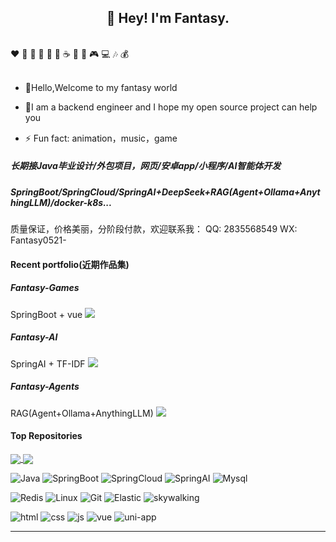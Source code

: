 <!--
**Fantasy0521/Fantasy0521** is a ✨ _special_ ✨ repository because its `README.md` (this file) appears on your GitHub profile.

Here are some ideas to get you started:

- 🔭 I’m currently working on ...
- 🌱 I’m currently learning ...
- 👯 I’m looking to collaborate on ...
- 🤔 I’m looking for help with ...
- 💬 Ask me about ...
- 📫 How to reach me: ...
- 😄 Pronouns: ...
- ⚡ Fun fact: ...
-->


<h2 align="center">👋 Hey! I'm Fantasy. </h2>
<br />
❤️ 🍦 🍓 🍉 🍋 🥛 ☕ 🍗 🍟 🎮 💻 🎶 💰
<br />
<br />

- 💬Hello,Welcome to my fantasy world

- 🤔I am a backend engineer and I hope my open source project can help you

- ⚡ Fun fact: animation，music，game

##### 长期接Java毕业设计/外包项目，网页/安卓app/小程序/AI智能体开发
##### SpringBoot/SpringCloud/SpringAI+DeepSeek+RAG(Agent+Ollama+AnythingLLM)/docker-k8s...
质量保证，价格美丽，分阶段付款，欢迎联系我：
QQ: 2835568549
WX: Fantasy0521-


#### Recent portfolio(近期作品集)

##### Fantasy-Games
SpringBoot + vue
![](http://101.34.137.166:8055/common/upload1/download?name=afe54c13-ecac-48ea-b96d-ddb936d015baFantasy-Games-img-index.png)

##### Fantasy-AI
SpringAI + TF-IDF
![](http://101.34.137.166:8055/common/upload1/download?name=879d047e-c850-4fd7-9879-e5b1dd08f816Fantasy-Games-ai.png)

##### Fantasy-Agents
RAG(Agent+Ollama+AnythingLLM)
![](http://101.34.137.166:8055/common/upload1/download?name=ab10eb2d-6be6-4f98-88dd-0e3d3594ac0bDeepSeekChat-img-agents.png)


#### Top Repositories


<a href="https://github.com/Fantasy0521/Fantasy-Games">
  <img align="center" src="https://github-readme-stats.vercel.app/api/pin/?username=Fantasy0521&repo=Fantasy-Games&theme=buefy" />
</a>
<a href="https://github.com/Fantasy0521/Fantasy-Blog">
  <img align="center" src="https://github-readme-stats.vercel.app/api/pin/?username=Fantasy0521&repo=Fantasy-Blog&theme=buefy" />
</a>

![Java](https://img.shields.io/badge/Java-red?style=flat-square&logo=Java)
![SpringBoot](https://img.shields.io/badge/SpringBoot-Spring?style=flat-square&logo=spring)
![SpringCloud](https://img.shields.io/badge/SpringCloud-Spring?style=flat-square&logo=spring)
![SpringAI](https://img.shields.io/badge/SpringAI-Spring?style=flat-square&logo=spring)
![Mysql](https://img.shields.io/badge/MySQL-blue?style=flat-square&logo=mysql&logoColor=black)

![Redis](https://img.shields.io/badge/Redis-DC382D?style=flat-square&logo=redis&logoColor=white)
![Linux](https://img.shields.io/badge/-Linux-FCC624?style=flat-square&logo=linux&logoColor=black)
![Git](https://img.shields.io/badge/-Git-f05032?style=flat-square&logo=Git&logoColor=white)
![Elastic](https://img.shields.io/badge/Elasticsearch-FEC514?style=flat-square&logo=Elastic&logoColor=white)
![skywalking](https://img.shields.io/badge/-skywalking-black?style=flat-square&logo=skywalking)

![html](https://img.shields.io/badge/-html-E34F26?style=flat-square&logo=html5&logoColor=white)
![css](https://img.shields.io/badge/-css-1572B6?style=flat-square&logo=css3)
![js](https://img.shields.io/badge/JavaScript-red?style=flat-square&logo=javascript)
![vue](https://img.shields.io/badge/Vue.js-black?style=flat-square&logo=vue.js)
![uni-app](https://img.shields.io/badge/uniapp-uniapp?style=flat-square&logo=uni-app)

------